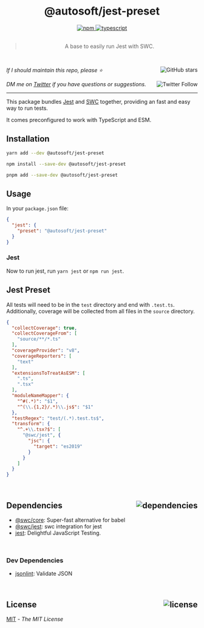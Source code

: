<!--BEGIN HEADER-->
<div id="top" align="center">
  <h1>@autosoft/jest-preset</h1>
  <a href="https://npmjs.com/package/@autosoft/jest-preset">
    <img alt="npm" src="https://img.shields.io/npm/v/@autosoft/jest-preset.svg">
  </a>
  <a href="https://github.com/autosoftoss/jest-preset">
    <img alt="typescript" src="https://img.shields.io/github/languages/top/autosoftoss/jest-preset.svg">
  </a>
</div>

<br />

<blockquote align="center">A base to easily run Jest with SWC.</blockquote>

<br />

_If I should maintain this repo, please ⭐️_
<a href="https://github.com/autosoftoss/jest-preset">
  <img align="right" alt="GitHub stars" src="https://img.shields.io/github/stars/autosoftoss/jest-preset?label=%E2%AD%90%EF%B8%8F&style=social">
</a>

_DM me on [Twitter](https://twitter.com/bconnorwhite) if you have questions or suggestions._
<a href="https://twitter.com/bconnorwhite">
  <img align="right" alt="Twitter Follow" src="https://img.shields.io/twitter/url?label=%40bconnorwhite&style=social&url=https%3A%2F%2Ftwitter.com%2Fbconnorwhite">
</a>

---
<!--END HEADER-->

This package bundles [Jest](https://jestjs.io/) and [SWC](https://swc.rs/) together, providing an fast and easy way to run tests.

It comes preconfigured to work with TypeScript and ESM.

## Installation

```sh
yarn add --dev @autosoft/jest-preset
```

```sh
npm install --save-dev @autosoft/jest-preset
```

```sh
pnpm add --save-dev @autosoft/jest-preset
```

## Usage

In your `package.json` file:

```json
{
  "jest": {
    "preset": "@autosoft/jest-preset"
  }
}
```

### Jest

Now to run jest, run `yarn jest` or `npm run jest`.

## Jest Preset

All tests will need to be in the `test` directory and end with `.test.ts`. Additionally, coverage will be collected from all files in the `source` directory.

```json
{
  "collectCoverage": true,
  "collectCoverageFrom": [
    "source/**/*.ts"
  ],
  "coverageProvider": "v8",
  "coverageReporters": [
    "text"
  ],
  "extensionsToTreatAsESM": [
    ".ts",
    ".tsx"
  ],
  "moduleNameMapper": {
    "^#(.*)": "$1",
    "^(\\.{1,2}/.*)\\.js$": "$1"
  },
  "testRegex": "test/(.*).test.ts$",
  "transform": {
    "^.+\\.tsx?$": [
      "@swc/jest", {
        "jsc": {
          "target": "es2019"
        }
      }
    ]
  }
}
```

<!--BEGIN FOOTER-->

<br />

<h2 id="dependencies">Dependencies<a href="https://www.npmjs.com/package/@autosoft/jest-preset?activeTab=dependencies"><img align="right" alt="dependencies" src="https://img.shields.io/librariesio/release/npm/@autosoft/jest-preset.svg"></a></h2>

- [@swc/core](https://www.npmjs.com/package/@swc/core): Super-fast alternative for babel
- [@swc/jest](https://www.npmjs.com/package/@swc/jest): swc integration for jest
- [jest](https://www.npmjs.com/package/jest): Delightful JavaScript Testing.

<br />

<h3>Dev Dependencies</h3>

- [jsonlint](https://www.npmjs.com/package/jsonlint): Validate JSON

<br />

<h2 id="license">License <a href="https://opensource.org/licenses/MIT"><img align="right" alt="license" src="https://img.shields.io/npm/l/@autosoft/jest-preset.svg"></a></h2>

[MIT](https://opensource.org/licenses/MIT) - _The MIT License_
<!--END FOOTER-->
